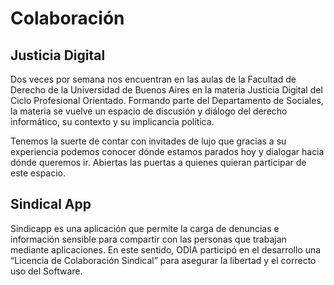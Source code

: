 # Colaboración

## Justicia Digital

Dos veces por semana nos encuentran en las aulas de la Facultad de Derecho de la Universidad de Buenos Aires en la materia Justicia Digital del Ciclo Profesional Orientado. Formando parte del Departamento de Sociales, la materia se vuelve un espacio de discusión y diálogo del derecho informático, su contexto y su implicancia política.

Tenemos la suerte de contar con invitades de lujo que gracias a su experiencia podemos conocer dónde estamos parados hoy y dialogar hacia dónde queremos ir. Abiertas las puertas a quienes quieran participar de este espacio.

## Sindical App

Sindicapp es una aplicación que permite la carga de denuncias e información sensible para compartir con las personas que trabajan mediante aplicaciones. En este sentido, ODIA participó en el desarrollo una “Licencia de Colaboración Sindical” para asegurar la libertad y el correcto uso del Software.
